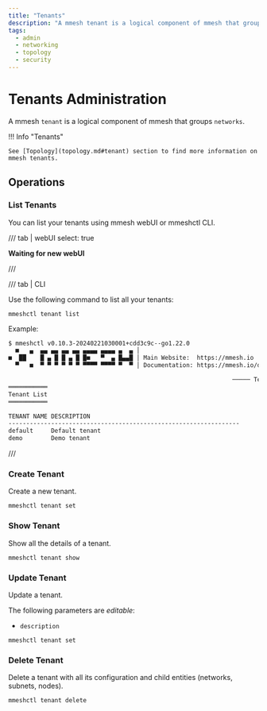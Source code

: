 ```yaml
---
title: "Tenants"
description: "A mmesh tenant is a logical component of mmesh that groups networks. You can manage the tenants using mmeshctl or the mmesh webUI."
tags:
  - admin
  - networking
  - topology
  - security
---
```


# Tenants Administration

A mmesh `tenant` is a logical component of mmesh that groups `networks`.

!!! Info "Tenants"

    See [Topology](topology.md#tenant) section to find more information on mmesh tenants.

## Operations

### List Tenants

You can list your tenants using mmesh webUI or mmeshctl CLI.

/// tab | webUI
    select: true

**Waiting for new webUI**

///

/// tab | CLI

Use the following command to list all your tenants:

```shell
mmeshctl tenant list
```

Example:

```bash
$ mmeshctl v0.10.3-20240221030001+cdd3c9c--go1.22.0
  ■   ▄  ▄▄ ▄▄ ▄▄ ▄▄ ▄▄▄▄ ▄▄▄▄ ▄  ▄ │
■  ██    █ ▄ █ █ ▄ █ █■   ▀  ▄ █▄▄█ │ Main Website:  https://mmesh.io
  ▀   ■  ▀ ▀ ▀ ▀ ▀ ▀ ▀▀▀▀ ▀▀▀▀ ▀  ▀ │ Documentation: https://mmesh.io/docs

                                                               ───── Tenants ≡
═══════════
Tenant List
═══════════

TENANT NAME	DESCRIPTION                                      
-----------------------------------------------------------------
default    	Default tenant                                  	
demo       	Demo tenant        
```

///



### Create Tenant

Create a new tenant.

```shell
mmeshctl tenant set
```

### Show Tenant

Show all the details of a tenant.

```shell
mmeshctl tenant show
```

### Update Tenant

Update a tenant.

The following parameters are *editable*:

- `description`

```shell
mmeshctl tenant set
```

### Delete Tenant

Delete a tenant with all its configuration and child entities (networks, subnets, nodes).

```shell
mmeshctl tenant delete
```
